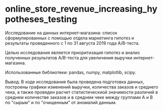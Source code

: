 # online_store_revenue_increasing_hypotheses_testing

Исследование на данных интернет-магазина: список сформулированных с помощью отдела маркетинга гипотез и результаты проведенного с 1 по 31 августа 2019 года A/B-теста.

Целью исследования является приоритизация гипотез и анализ полученных результатов A/B-теста для увеличения выручки интернет-магазина.

Использованные библиотеки: pandas, numpy, matplotlib, scipy.

Вывод: В ходе исследования была проведена подготовка данных, построены графики изменений выручки, количества заказов и среднего чека, а также проведен расчет статистическиой значимости различий в среднем количестве заказов и в среднем чеке между группами А и В по "сырым" и по "очищенным" от аномалий данным.
